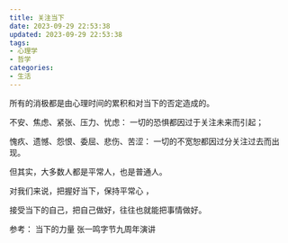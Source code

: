 ```yaml
---
title: 关注当下
date: 2023-09-29 22:53:38
updated: 2023-09-29 22:53:38
tags:
- 心理学
- 哲学
categories:
- 生活
---
```




所有的消极都是由心理时间的累积和对当下的否定造成的。

不安、焦虑、紧张、压力、忧虑： 一切的恐惧都因过于关注未来而引起；

愧疚、遗憾、怨恨、委屈、悲伤、苦涩： 一切的不宽恕都因过分关注过去而出现。

但其实，大多数人都是平常人，也是普通人。

对我们来说，把握好当下，保持平常心 ，

接受当下的自己，把自己做好，往往也就能把事情做好。



参考：
当下的力量
张一鸣字节九周年演讲
